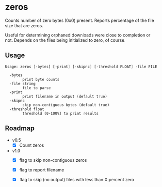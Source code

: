 # zeros

Counts number of zero bytes (0x0) present. Reports percentage of the file size that are zeros.

Useful for determining orphaned downloads were close to completion or not. Depends on the files being initialized to zero, of course.

## Usage

```
Usage: zeros [-bytes] [-print] [-skipnc] [-threshold FLOAT] -file FILE

  -bytes
    	print byte counts
  -file string
    	file to parse
  -print
    	print filename in output (default true)
  -skipnc
    	skip non-contiguous bytes (default true)
  -threshold float
    	threshold (0-100%) to print results
```

## Roadmap

* v0.5
  - [x] Count zeros
* v1.0
  - [x] flag to skip non-contiguous zeros
  - [x] flag to report filename
  - [x] flag to skip (no output) files with less than X percent zero


